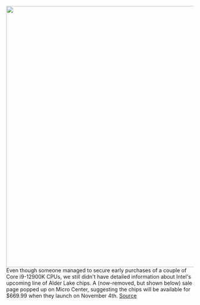 <img src='https://cdn.vox-cdn.com/thumbor/QuoVbVdJ3DE3kjMCCxNk4fH6kJU=/0x0:1668x864/1200x800/filters:focal(701x299:967x565)/cdn.vox-cdn.com/uploads/chorus_image/image/70030546/Screen_Shot_2021_08_19_at_8.16.23_AM.5.png' width='700px' /><br/>
Even though someone managed to secure early purchases of a couple of Core i9-12900K CPUs, we still didn't have detailed information about Intel's upcoming line of Alder Lake chips. A (now-removed, but shown below) sale page popped up on Micro Center, suggesting the chips will be available for $669.99 when they launch on November 4th.
<a href='https://www.theverge.com/2021/10/22/22740133/intel-core-i9-12900k-spec-release-date-price-alder-lake'> Source <a/>